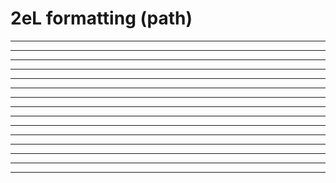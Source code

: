 2eL formatting (path)
=====================

------------------------------------------------------------------------

------------------------------------------------------------------------

------------------------------------------------------------------------

------------------------------------------------------------------------

------------------------------------------------------------------------

------------------------------------------------------------------------

------------------------------------------------------------------------

------------------------------------------------------------------------

------------------------------------------------------------------------

------------------------------------------------------------------------

------------------------------------------------------------------------

------------------------------------------------------------------------

------------------------------------------------------------------------

------------------------------------------------------------------------

------------------------------------------------------------------------


